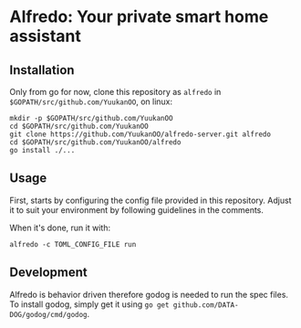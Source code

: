 # Alfredo: Your private smart home assistant

## Installation

Only from go for now, clone this repository as `alfredo` in `$GOPATH/src/github.com/YuukanOO`, on linux:

```
mkdir -p $GOPATH/src/github.com/YuukanOO
cd $GOPATH/src/github.com/YuukanOO
git clone https://github.com/YuukanOO/alfredo-server.git alfredo
cd $GOPATH/src/github.com/YuukanOO/alfredo
go install ./...
```

## Usage

First, starts by configuring the config file provided in this repository. Adjust it to suit your environment by following guidelines in the comments.

When it's done, run it with:

```
alfredo -c TOML_CONFIG_FILE run
```

## Development

Alfredo is behavior driven therefore godog is needed to run the spec files. To install godog, simply get it using `go get github.com/DATA-DOG/godog/cmd/godog`.